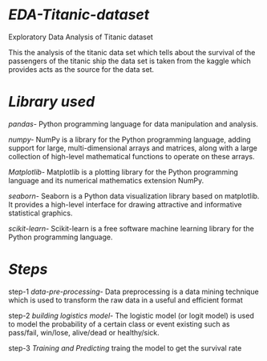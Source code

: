 # *EDA-Titanic-dataset*
Exploratory Data Analysis of Titanic dataset

This the analysis of the titanic data set which tells about the survival of the passengers of the titanic ship the data set is taken from the kaggle which provides acts as the source for the data set.

# *Library used*

*pandas-*
Python programming language for data manipulation and analysis.

*numpy-*
NumPy is a library for the Python programming language, adding support for large, multi-dimensional arrays and matrices, along with a large collection of high-level mathematical functions to operate on these arrays. 

*Matplotlib-*
Matplotlib is a plotting library for the Python programming language and its numerical mathematics extension NumPy.

*seaborn-*
Seaborn is a Python data visualization library based on matplotlib. It provides a high-level interface for drawing attractive and informative statistical graphics.

*scikit-learn-*
Scikit-learn is a free software machine learning library for the Python programming language.


# *Steps*
 
step-1 *data-pre-processing-*
Data preprocessing is a data mining technique which is used to transform the raw data in a useful and efficient format

step-2 *building logistics model-*
The logistic model (or logit model) is used to model the probability of a certain class or event existing such as pass/fail, win/lose, alive/dead or healthy/sick.

step-3 *Training and Predicting*
traing the model to get the survival rate
